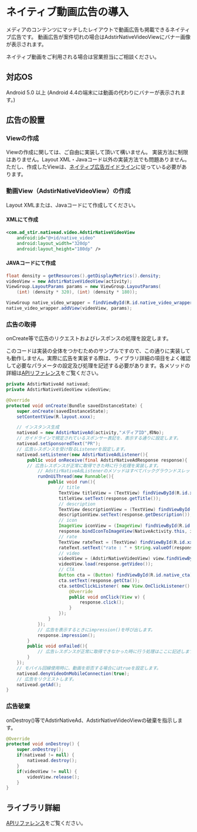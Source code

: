 # ネイティブ動画広告の導入

メディアのコンテンツにマッチしたレイアウトで動画広告も掲載できるネイティブ広告です。
動画広告が案件切れの場合はAdstirNativeVideoViewにバナー画像が表示されます。

ネイティブ動画をご利用される場合は営業担当にご相談ください。

## 対応OS

Android 5.0 以上
(Android 4.4の端末には動画の代わりにバナーが表示されます。)

## 広告の設置

### Viewの作成

Viewの作成に関しては、ご自由に実装して頂いて構いません。  実装方法に制限はありません。Layout XML・Javaコード以外の実装方法でも問題ありません。ただし、作成したViewは、[ネイティブ広告ガイドライン](https://github.com/united-adstir/AdStir-Integration-Guide-Web/wiki/%E3%83%8D%E3%82%A4%E3%83%86%E3%82%A3%E3%83%96%E5%BA%83%E5%91%8A%E3%82%AC%E3%82%A4%E3%83%89%E3%83%A9%E3%82%A4%E3%83%B3 "ネイティブ広告ガイドライン")に従っている必要があります。

### 動画View（AdstirNativeVideoView）の作成

Layout XMLまたは、Javaコードにて作成してください。

#### XMLにて作成

```xml
<com.ad_stir.nativead.video.AdstirNativeVideoView
    android:id="@+id/native_video"
    android:layout_width="320dp"
    android:layout_height="180dp" />
```

#### JAVAコードにて作成

```java
float density = getResources().getDisplayMetrics().density;
videoView = new AdstirNativeVideoView(activity);
ViewGroup.LayoutParams params = new ViewGroup.LayoutParams(
	(int) (density * 320), (int) (density * 180));

ViewGroup native_video_wrapper = findViewById(R.id.native_video_wrapper);
native_video_wrapper.addView(videoView, params);
```

### 広告の取得

onCreate等で広告のリクエストおよびレスポンスの処理を設定します。

このコードは実装の全体をつかむためのサンプルですので、この通りに実装しても動作しません。実際に広告を実装する際は、ライブラリ詳細の項目をよく確認して必要なパラメータの設定及び処理を記述する必要があります。各メソッドの詳細は[APIリファレンス](../../api/index.md#ネイティブ広告)をご覧ください。

```java
private AdstirNativeAd nativead;
private AdstirNativeVideoView videoView;

@Override
protected void onCreate(Bundle savedInstanceState) {
    super.onCreate(savedInstanceState);
    setContentView(R.layout.xxxx);

    // インスタンス生成
    nativead = new AdstirNativeAd(activity,"メディアID",枠No);
    // ガイドラインで規定されているスポンサー表記を、表示する通りに設定します。
    nativead.setSponsoredText("PR");
    // 広告レスポンスを受け取るListenerを設定します。
    nativead.setListener(new AdstirNativeAdListener(){
        public void onReceive(final AdstirNativeAdResponse response){
        // 広告レスポンスが正常に取得できた時に行う処理を実装します。
            // AdstirNativeAdListenerのメソッドはすべてバックグラウンドスレッドで動作します。
            runOnUiThread(new Runnable(){
                public void run(){
                    // title
                    TextView titleView = (TextView) findViewById(R.id.xxxx);
                    titleView.setText(response.getTitle());
                    // description
                    TextView descriptionView = (TextView) findViewById(R.id.xxxx);
                    descriptionView.setText(response.getDescription());
                    // icon
                    ImageView iconView = (ImageView) findViewById(R.id.xxxx);
                    response.bindIconToImageView(NativeActivity.this, iconView);
                    // rate
                    TextView rateText = (TextView) findViewById(R.id.xxxx);
                    rateText.setText("rate : " + String.valueOf(response.getRating()));
                    // video
                    videoView = (AdstirNativeVideoView) view.findViewById(R.id.xxxx);
                    videoView.load(response.getVideo());
                    // CTA
                    Button cta = (Button) findViewById(R.id.native_cta);
                    cta.setText(response.getCta());
                    cta.setOnClickListener( new View.OnClickListener() {
                        @Override
                        public void onClick(View v) {
                            response.click();
                        }
                    });
                }
            });
            // 広告を表示するときにimpression()を呼び出します。
            response.impression();
        }
        public void onFailed(){
            // 広告レスポンスが正常に取得できなかった時に行う処理はここに記述します。
        }
    });
    // モバイル回線使用時に、動画を拒否する場合にはtrueを設定します。
    nativead.denyVideoOnMobileConnection(true);
    // 広告をリクエストします。
    nativead.getAd();
}
```

### 広告破棄

onDestroy()等でAdstirNativeAd、AdstirNativeVideoViewの破棄を指示します。

```java
@Override
protected void onDestroy() {
    super.onDestroy();
    if(nativead != null) {
        nativead.destroy();
    }
    if(videoView != null) {
        videoView.release();
    }
}
```

## ライブラリ詳細

[APIリファレンス](../../api/index.md#ネイティブ広告)をご覧ください。

